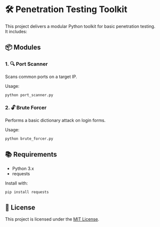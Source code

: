 # 🛠️ Penetration Testing Toolkit

This project delivers a modular Python toolkit for basic penetration testing. It includes:

## 📦 Modules

### 1. 🔍 Port Scanner
Scans common ports on a target IP.

Usage:
```bash
python port_scanner.py
```

### 2. 🔓 Brute Forcer
Performs a basic dictionary attack on login forms.

Usage:
```bash
python brute_forcer.py
```

## 📚 Requirements

- Python 3.x
- requests

Install with:
```bash
pip install requests
```

## 📄 License

This project is licensed under the [MIT License](LICENSE).